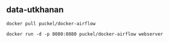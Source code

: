 data-utkhanan
-------------

```
docker pull puckel/docker-airflow

docker run -d -p 8080:8080 puckel/docker-airflow webserver

```

